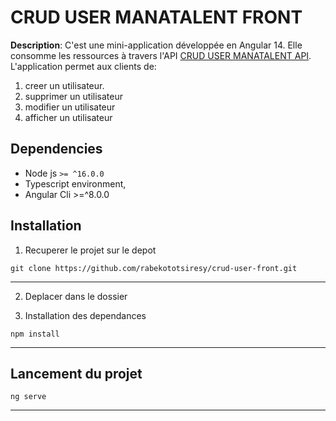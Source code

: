 
# CRUD USER MANATALENT FRONT

**Description**:  C'est une mini-application développée en Angular 14. Elle consomme les ressources à travers l'API <a href="https://github.com/rabekototsiresy/crud-user-api">CRUD USER MANATALENT API</a>. L'application permet aux clients de:  
1. creer un utilisateur.
2. supprimer un utilisateur
3. modifier un utilisateur
4. afficher un utilisateur

## Dependencies
- Node js `>= ^16.0.0`
- Typescript environment,
- Angular Cli >=^8.0.0
 
## Installation
1. Recuperer le projet sur le depot
  ```
  git clone https://github.com/rabekototsiresy/crud-user-front.git
  ```

  ----

2. Deplacer dans le dossier

3. Installation des dependances
  ```
  npm install
  ```

  ----

## Lancement du projet

  ```
  ng serve
  ```

  ----
